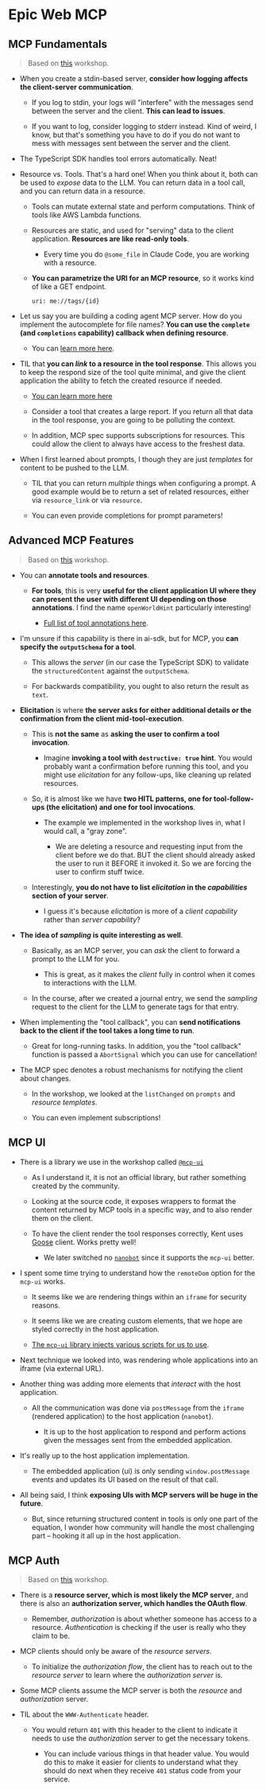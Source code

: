 # Epic Web MCP

## MCP Fundamentals

> Based on [this](https://github.com/epicweb-dev/mcp-fundamentals) workshop.

- When you create a stdin-based server, **consider how logging affects the client-server communication**.

  - If you log to stdin, your logs will "interfere" with the messages send between the server and the client. **This can lead to issues**.

  - If you want to log, consider logging to stderr instead. Kind of weird, I know, but that's something you have to do if you do not want to mess with messages sent between the server and the client.

- The TypeScript SDK handles tool errors automatically. Neat!

- Resource vs. Tools. That's a hard one! When you think about it, both can be used to _expose_ data to the LLM. You can return data in a tool call, and you can return data in a resource.

  - Tools can mutate external state and perform computations. Think of tools like AWS Lambda functions.

  - Resources are static, and used for "serving" data to the client application. **Resources are like read-only tools**.

    - Every time you do `@some_file` in Claude Code, you are working with a resource.

  - **You can parametrize the URI for an MCP resource**, so it works kind of like a GET endpoint.

    ```text
    uri: me://tags/{id}
    ```

- Let us say you are building a coding agent MCP server. How do you implement the autocomplete for file names? **You can use the `complete` (and `completions` capability) callback when defining resource**.

  - You can [learn more here](https://modelcontextprotocol.io/specification/2025-03-26/server/utilities/completion).

- TIL that **you can _link_ to a resource in the tool response**. This allows you to keep the respond size of the tool quite minimal, and give the client application the ability to fetch the created resource if needed.

  - [You can learn more here](https://modelcontextprotocol.io/specification/2025-06-18/server/tools#resource-links)

  - Consider a tool that creates a large report. If you return all that data in the tool response, you are going to be polluting the context.

  - In addition, MCP spec supports subscriptions for resources. This could allow the client to always have access to the freshest data.

- When I first learned about prompts, I though they are just _templates_ for content to be pushed to the LLM.

  - TIL that you can return _multiple_ things when configuring a prompt. A good example would be to return a set of related resources, either via `resource_link` or via `resource`.

  - You can even provide completions for prompt parameters!

## Advanced MCP Features

> Based on [this](https://github.com/epicweb-dev/advanced-mcp-features) workshop.

- You can **annotate tools and resources**.

  - **For tools**, this is very **useful for the client application UI where they can present the user with different UI depending on those annotations**. I find the name `openWorldHint` particularly interesting!

    - [Full list of tool annotations here](https://modelcontextprotocol.io/specification/2025-06-18/schema#toolannotations).

- I'm unsure if this capability is there in ai-sdk, but for MCP, you **can specify the `outputSchema` for a tool**.

  - This allows the _server_ (in our case the TypeScript SDK) to validate the `structuredContent` against the `outputSchema`.

  - For backwards compatibility, you ought to also return the result as `text`.

- **Elicitation** is where **the server asks for either additional details or the confirmation from the client mid-tool-execution**.

  - This is **not the same** as **asking the user to confirm a tool invocation**.

    - Imagine **invoking a tool with `destructive: true` hint**. You would probably want a confirmation before running this tool, and you might use _elicitation_ for any follow-ups, like cleaning up related resources.

  - So, it is almost like we have **two HITL patterns, one for tool-follow-ups (the elicitation) and one for tool invocations**.

    - The example we implemented in the workshop lives in, what I would call, a "gray zone".

      - We are deleting a resource and requesting input from the client before we do that. BUT the client should already asked the user to run it BEFORE it invoked it. So we are forcing the user to confirm stuff twice.

  - Interestingly, **you do not have to list _elicitation_ in the _capabilities_ section of your server**.

    - I guess it's because _elicitation_ is more of a _client capability_ rather than _server capability_?

- **The idea of _sampling_ is quite interesting as well**.

  - Basically, as an MCP server, you can _ask_ the client to forward a prompt to the LLM for you.

    - This is great, as it makes the _client_ fully in control when it comes to interactions with the LLM.

  - In the course, after we created a journal entry, we send the _sampling_ request to the client for the LLM to generate tags for that entry.

- When implementing the "tool callback", you can **send notifications back to the client if the tool takes a long time to run**.

  - Great for long-running tasks. In addition, you the "tool callback" function is passed a `AbortSignal` which you can use for cancellation!

- The MCP spec denotes a robust mechanisms for notifying the client about changes.

  - In the workshop, we looked at the `listChanged` on `prompts` and _resource templates_.

  - You can even implement subscriptions!

## MCP UI

- There is a library we use in the workshop called [`@mcp-ui`](https://github.com/idosal/mcp-ui/tree/main)

  - As I understand it, it is not an official library, but rather something created by the community.

  - Looking at the source code, it exposes wrappers to format the content returned by MCP tools in a specific way, and to also render them on the client.

  - To have the client render the tool responses correctly, Kent uses [Goose](https://block.github.io/goose/docs/quickstart) client. Works pretty well!

    - We later switched no [`nanobot`](https://github.com/nanobot-ai/nanobot) since it supports the `mcp-ui` better.

- I spent some time trying to understand how the `remoteDom` option for the `mcp-ui` works.

  - It seems like we are rendering things within an `iframe` for security reasons.

  - It seems like we are creating custom elements, that we hope are styled correctly in the host application.

  - [The `mcp-ui` library injects various scripts for us to use](https://github.com/idosal/mcp-ui/blob/848cb8aae91b5239144d1e33d0b15a2de3601b3f/sdks/typescript/client/src/remote-dom/iframe-bundle.ts).

- Next technique we looked into, was rendering whole applications into an iframe (via external URL).

- Another thing was adding more elements that _interact_ with the host application.

  - All the communication was done via `postMessage` from the `iframe` (rendered application) to the host application (`nanobot`).

    - It is up to the host application to respond and perform actions given the messages sent from the embedded application.

- It's really up to the host application implementation.

  - The embedded application (ui) is only sending `window.postMessage` events and updates its UI based on the result of that call.

- All being said, I think **exposing UIs with MCP servers will be huge in the future**.

  - But, since returning structured content in tools is only one part of the equation, I wonder how community will handle the most challenging part – hooking it all up in the host application.

## MCP Auth

> Based on [this](https://github.com/epicweb-dev/mcp-auth) workshop.

- There is a **resource server, which is most likely the MCP server**, and there is also an **authorization server, which handles the OAuth flow**.

  - Remember, _authorization_ is about whether someone has access to a resource. _Authentication_ is checking if the user is really who they claim to be.

- MCP clients should only be aware of the _resource servers_.

  - To initialize the _authorization flow_, the client has to reach out to the _resource server_ to learn where the _authorization server_ is.

- Some MCP clients assume the MCP server is both the _resource_ and _authorization_ server.

- TIL about the `WWW-Authenticate` header.

  - You would return `401` with this header to the client to indicate it needs to use the _authorization_ server to get the necessary tokens.

    - You can include various things in that header value. You would do this to make it easier for clients to understand what they should do next when they receive `401` status code from your service.
